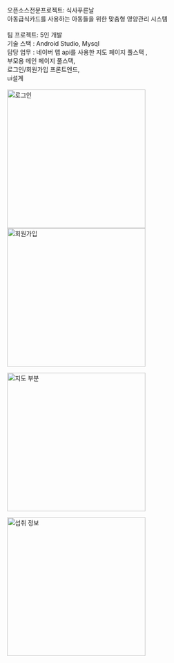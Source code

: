 오픈소스전문프로젝트: 식사푸른날 <br>
아동급식카드를 사용하는 아동들을 위한 맞춤형 영양관리 시스템 <br><br>
팀 프로젝트: 5인 개발 <br>
기술 스택 : Android Studio, Mysql <br>
담당 업무 : 네이버 맵 api를 사용한 지도 페이지 풀스택 , <br>부모용 메인 페이지 풀스택, <br>로그인/회원가입 프론트엔드, <br>ui설계
<br>
<br>
<img width="320" alt="로그인" src="https://github.com/jenjenniee/blueday4meals/assets/87688936/5d125945-4cc3-46c6-85a9-2e3fcc19a6c9"><br>
<img width="320" alt="회원가입" src="https://github.com/jenjenniee/blueday4meals/assets/87688936/fc5d9da1-26f4-4207-8586-2c859acf839d"><br>

<img width="320" alt="지도 부분" src="https://github.com/jenjenniee/blueday4meals/assets/87688936/cd70be3d-1877-456d-be20-c9db99aa50f5"><br>

<img width="320" alt="섭취 정보" src="https://github.com/jenjenniee/blueday4meals/assets/87688936/4593f4be-8dff-4796-bf30-9ca61960effc"><br>
